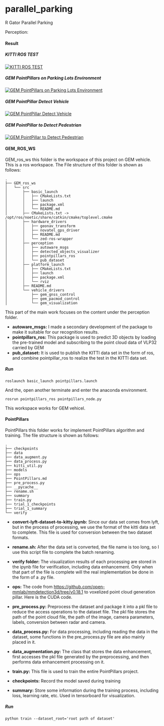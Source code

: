 # parallel_parking
R Gator Parallel Parking

Perception:
#### Result

##### KITTI ROS TEST

[![KITTI ROS TEST](https://res.cloudinary.com/marcomontalbano/image/upload/v1683487276/video_to_markdown/images/youtube--HrnisTXsBnI-c05b58ac6eb4c4700831b2b3070cd403.jpg)](https://youtu.be/HrnisTXsBnI "KITTI ROS TEST")



##### GEM PointPillars on Parking Lots Environment

[![GEM PointPillars on Parking Lots Environment](https://res.cloudinary.com/marcomontalbano/image/upload/v1683504001/video_to_markdown/images/youtube--esFYqR___zI-c05b58ac6eb4c4700831b2b3070cd403.jpg)](https://youtu.be/esFYqR___zI "GEM PointPillars on Parking Lots Environment")

##### GEM PointPillar Detect Vehicle

[![GEM PointPillar Detect Vehicle](https://res.cloudinary.com/marcomontalbano/image/upload/v1683503963/video_to_markdown/images/youtube--R3qUu3Bc-9U-c05b58ac6eb4c4700831b2b3070cd403.jpg)](https://youtu.be/R3qUu3Bc-9U "GEM PointPillar Detect Vehicle")

##### GEM PointPillar to Detect Pedestrian

[![GEM PointPillar to Detect Pedestrian](https://res.cloudinary.com/marcomontalbano/image/upload/v1683504073/video_to_markdown/images/youtube--eXONjJd3fH0-c05b58ac6eb4c4700831b2b3070cd403.jpg)](https://youtu.be/eXONjJd3fH0 "GEM PointPillar to Detect Pedestrian")

#### GEM_ROS_WS

GEM_ros_ws this folder is the workspace of this project on GEM vehicle. This is a ros workspace. The File structure of this folder is shown as follows:

```
.
├── GEM_ros_ws
│   └── src
│       ├── basic_launch
│       │   ├── CMakeLists.txt
│       │   ├── launch
│       │   ├── package.xml
│       │   └── README.md
│       ├── CMakeLists.txt -> /opt/ros/noetic/share/catkin/cmake/toplevel.cmake
│       ├── hardware_drivers
│       │   ├── geonav_transform
│       │   ├── novatel_gps_driver
│       │   ├── README.md
│       │   └── zed-ros-wrapper
│       ├── perception
│       │   ├── autoware_msgs
│       │   ├── detected_objects_visualizer
│       │   ├── pointpillars_ros
│       │   └── pub_dataset
│       ├── platform_launch
│       │   ├── CMakeLists.txt
│       │   ├── launch
│       │   ├── package.xml
│       │   └── rviz
│       ├── README.md
│       └── vehicle_drivers
│           ├── gem_gnss_control
│           ├── gem_pacmod_control
│           └── gem_visualization
```

This part of the main work focuses on the content under the perception folder. 

- **autoware_msgs:** I made a secondary development of the  package to make it suitable for our recognition results.
- **pointpillars_ros:** This package is used to predict 3D objects by loading the pre-trained model and subscribing to the point cloud data of VLP32 carried by GEM
- **pub_dataset:** It is used to publish the KITTI data set in the form of ros, and combine pointpillar_ros to realize the test in the KITTI data set.

##### Run

```
roslaunch basic_launch pointpillars.launch
```

And the, open another terminate and enter the anaconda environment.

```
rosrun pointpillars_ros pointpillars_node.py
```

This workspace works for GEM vehicel.

#### PointPillars

PointPillars this folder works for implement PointPillars algorithm and training. The file structure is shown as follows:

```
.
├── checkpoints
├── data
├── data_augment.py
├── data_process.py
├── kitti_util.py
├── models
├── ops
├── PointPillars.md
├── pre_process.py
├── __pycache__
├── rename.sh
├── summary
├── train.py
├── trial_1_checkpoints
├── trial_1_summary
└── verify
```

- **convert-lyft-dataset-to-kitty.ipynb:** Since our data set comes from lyft, but in the process of processing, we use the format of the kitti data set to complete. This file is used for conversion between the two dataset formats.

- **rename.sh:** After the data set is converted, the file name is too long, so I use this script file to complete the batch renaming.
- **verify folder:** The visualization results of each processing are stored in the ipynb file for verification, including data enhancement. Only when that part of the file is complete will the real implementation be done in the form of a .py file.
- **ops:** The code from https://github.com/open-mmlab/mmdetection3d/tree/v0.18.1 to voxelized point cloud generation pillar. Here is the CUDA code.
- **pre_process.py:** Preprocess the dataset and package it into a pkl file to reduce the access operations to the dataset file. The pkl file stores the path of the point cloud file, the path of the image, camera parameters, labels, conversion between radar and camera.
- **data_process.py:** For data processing, including reading the data in the dataset, some functions in the pre_process.py file are also mainly placed in it.
- **data_augmentation.py:** The class that stores the data enhancement, first accesses the pkl file generated by the preprocessing, and then performs data enhancement processing on it.
- **train.py:** This file is used to train the entire PointPillars project.

- **checkpoints:** Record the model saved during training
- **summary:** Store some information during the training process, including loss, learning rate, etc. Used in tensorboard for visualization.

##### Run

```
python train --dataset_root='root path of dataset'
```

